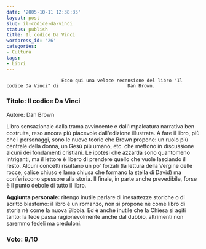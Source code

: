 ```yaml
---
date: '2005-10-11 12:38:35'
layout: post
slug: il-codice-da-vinci
status: publish
title: Il codice Da Vinci
wordpress_id: '26'
categories:
- Cultura
tags:
- Libri
---
```


                        Ecco qui una veloce recensione del libro "Il codice Da Vinci" di                         Dan Brown.


###                          Titolo: Il codice Da Vinci
Autore: Dan Brown


Libro sensazionale dalla trama avvincente e dall'impalcatura narrativa                         ben costruita, reso ancora più piacevole dall'edizione illustrata.                         A fare il libro, più che i personaggi, sono le nuove teorie che                         Brown propone: un ruolo più centrale della donna, un Gesù                         più umano, etc. che mettono in discussione alcuni dei                         fondamenti cristiani.
Le ipotesi che azzarda sono quantomeno intriganti, ma il lettore è                         libero di prendere quello che vuole lasciando il resto.                         Alcuni concetti risultano un po' forzati (la lettura della Vergine delle                         rocce, calice chiuso e lama chiusa che formano la stella di David)                         ma conferiscono spessore alla storia.
Il finale, in parte anche prevedibile, forse è il punto debole                         di tutto il libro.

**Aggiunta personale:** ritengo inutile parlare di inesattezze storiche                         o di scritto blasfemo: il libro è un romanzo, non si propone nè                         come libro di storia nè come la nuova Bibbia.
Ed è anche inutile che la Chiesa si agiti tanto: la fede                         passa ragionevolmente anche dal dubbio, altrimenti non saremmo fedeli                         ma creduloni.


### Voto: 9/10
